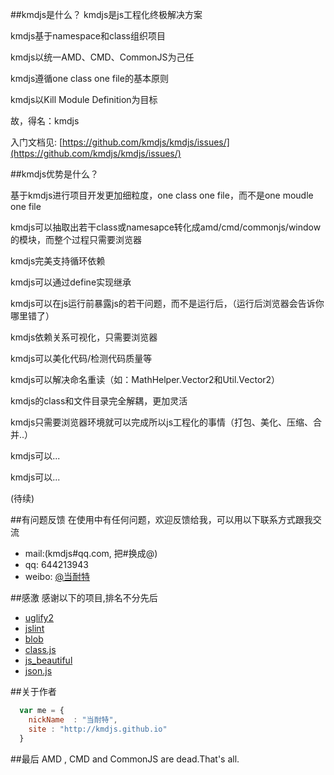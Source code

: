 ##kmdjs是什么？
kmdjs是js工程化终极解决方案

kmdjs基于namespace和class组织项目

kmdjs以统一AMD、CMD、CommonJS为己任

kmdjs遵循one class one file的基本原则

kmdjs以Kill Module Definition为目标

故，得名：kmdjs

入门文档见: [https://github.com/kmdjs/kmdjs/issues/](https://github.com/kmdjs/kmdjs/issues/)


##kmdjs优势是什么？

基于kmdjs进行项目开发更加细粒度，one class one file，而不是one moudle one file

kmdjs可以抽取出若干class或namesapce转化成amd/cmd/commonjs/window的模块，而整个过程只需要浏览器

kmdjs完美支持循环依赖

kmdjs可以通过define实现继承

kmdjs可以在js运行前暴露js的若干问题，而不是运行后，（运行后浏览器会告诉你哪里错了）

kmdjs依赖关系可视化，只需要浏览器

kmdjs可以美化代码/检测代码质量等

kmdjs可以解决命名重读（如：MathHelper.Vector2和Util.Vector2）

kmdjs的class和文件目录完全解耦，更加灵活

kmdjs只需要浏览器环境就可以完成所以js工程化的事情（打包、美化、压缩、合并..）

kmdjs可以...

kmdjs可以...

(待续)


##有问题反馈
在使用中有任何问题，欢迎反馈给我，可以用以下联系方式跟我交流

* mail:(kmdjs#qq.com, 把#换成@)
* qq: 644213943
* weibo: [@当耐特](http://weibo.com/iamleizhang)


##感激
感谢以下的项目,排名不分先后

* [uglify2](https://github.com/mishoo/UglifyJS2) 
* [jslint](https://github.com/douglascrockford/JSLint)
* [blob](https://github.com/eligrey/Blob.js)
* [class.js](http://ejohn.org/blog/simple-javascript-inheritance/)
* [js_beautiful](http://jsbeautifier.org/) 
* [json.js](https://github.com/douglascrockford/JSON-js)

##关于作者

```javascript
  var me = {
    nickName  : "当耐特",
    site : "http://kmdjs.github.io"
  }
```

##最后
AMD , CMD and CommonJS are dead.That's all.
